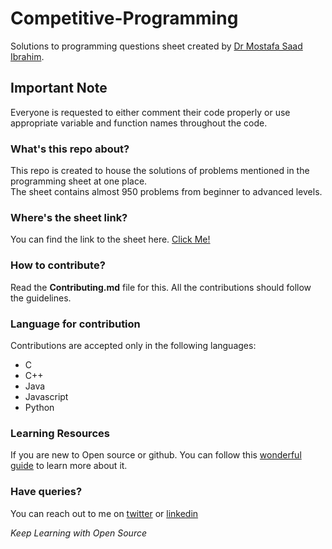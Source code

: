 # Competitive-Programming
Solutions to programming questions sheet created by [Dr Mostafa Saad Ibrahim](https://sites.google.com/site/mostafasibrahim/). 

## Important Note

Everyone is requested to either comment their code properly or use appropriate variable and function names throughout the code.

### What's this repo about?

This repo is created to house the solutions of problems mentioned in the programming sheet at one place.  
The sheet contains almost 950 problems from beginner to advanced levels.

### Where's the sheet link?

You can find the link to the sheet here. [Click Me!](https://docs.google.com/spreadsheets/d/1iJZWP2nS_OB3kCTjq8L6TrJJ4o-5lhxDOyTaocSYc-k/edit#gid=84654839)

### How to contribute?

Read the **Contributing.md** file for this. All the contributions should follow the guidelines. 

### Language for contribution

Contributions are accepted only in the following languages:
* C
* C++
* Java
* Javascript
* Python

### Learning Resources

If you are new to Open source or github. You can follow this [wonderful guide](https://www.digitalocean.com/community/tutorial_series/an-introduction-to-open-source) to learn more about it.

### Have queries?

You can reach out to me on [twitter](https://twitter.com/sidanand67) or [linkedin](https://www.linkedin.com/in/sidanand67/)

_Keep Learning with Open Source_
